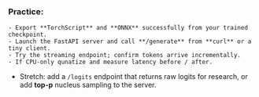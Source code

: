 ### Practice:
    - Export **TorchScript** and **ONNX** successfully from your trained checkpoint.
    - Launch the FastAPI server and call **/generate** from **curl** or a tiny client.
    - Try the streaming endpoint; confirm tokens arrive incrementally.
    - If CPU-only qunatize and measure latency before / after.

- Stretch: add a `/logits` endpoint that returns raw logits for research, or add **top-p** nucleus sampling to the server.


